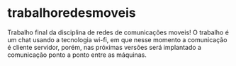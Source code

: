 # trabalhoredesmoveis

Trabalho final da disciplina de redes de comunicações moveis!
O trabalho é um chat usando a tecnologia wi-fi, 
em que nesse momento a comunicação é cliente servidor, porém,
nas próximas versões será implantado a comunicação ponto a ponto entre as máquinas.
